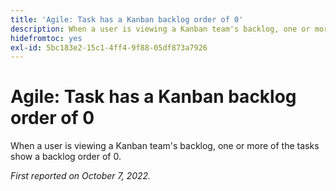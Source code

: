 ```yaml
---
title: 'Agile: Task has a Kanban backlog order of 0'
description: When a user is viewing a Kanban team's backlog, one or more of the tasks show a backlog order of 0.
hidefromtoc: yes
exl-id: 5bc183e2-15c1-4ff4-9f88-05df873a7926
---
```

# Agile: Task has a Kanban backlog order of 0

When a user is viewing a Kanban team's backlog, one or more of the tasks show a backlog order of 0.

_First reported on October 7, 2022._
